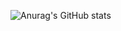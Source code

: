 ![Anurag's GitHub stats](https://github-readme-stats.vercel.app/api?username=rightchose&show_icons=true&theme=radical)
